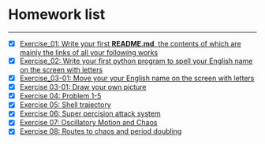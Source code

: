 # Homework list
***
- [x] [Exercise_01: Write your first **README.md**, the contents of which are mainly the links of all your following works](https://github.com/gmd3250679/compuational_physics_N2014301020111/edit/master/README.md)
- [x] [Exercise_02: Write your first python program to spell your English name on the screen with letters](https://github.com/gmd3250679/compuational_physics_N2014301020111/blob/master/The%20Second%20Exercise:%20Print%20your%20name%20on%20the%20screen)
- [x] [Exercise_03-01: Move your your English name on the screen with letters](https://github.com/gmd3250679/compuational_physics_N2014301020111/blob/master/Exercise_03(1).py)
- [x] [Exercise 03-01: Draw your own picture](https://github.com/gmd3250679/compuational_physics_N2014301020111/blob/master/Exercise_03(2).py)
- [x] [Exercise 04: Problem 1-5](https://github.com/gmd3250679/compuational_physics_N2014301020111/blob/master/Exercise(4).md)
- [x] [Exercise 05: Shell trajectory](https://github.com/gmd3250679/compuational_physics_N2014301020111/blob/master/Exercise-5/Read.md)
- [x] [Exercise 06: Super percision attack system](https://github.com/gmd3250679/compuational_physics_N2014301020111/blob/master/Exercise-6/Read.md)
- [x] [Exercise 07: Oscillatory Motion and Chaos](https://github.com/gmd3250679/compuational_physics_N2014301020111/blob/master/Exercise-7/Read.md)
- [x] [Exercise 08: Routes to chaos and period doubling](https://github.com/gmd3250679/compuational_physics_N2014301020111/blob/master/Exercise-8/Read.md)
